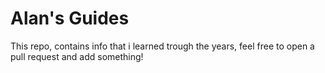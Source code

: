 # Alan's Guides

This repo, contains info that i learned trough the years, feel free to open a pull request and add something!

